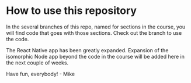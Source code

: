 # How to use this repository

In the several branches of this repo, named for sections in the course, you will find code that goes with those sections. Check out the branch to use the code. 

The React Native app has been greatly expanded. Expansion of the isomorphic Node app beyond the code in the course will be added here in the next couple of weeks.

Have fun, everybody! - Mike
